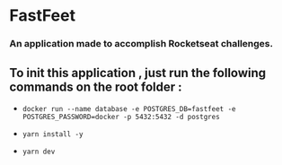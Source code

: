 # FastFeet

### An application made to accomplish Rocketseat challenges.

## To init this application , just run the following commands on the root folder :
- `docker run --name database -e POSTGRES_DB=fastfeet -e POSTGRES_PASSWORD=docker -p 5432:5432 -d postgres`

- `yarn install -y`

- `yarn dev`

